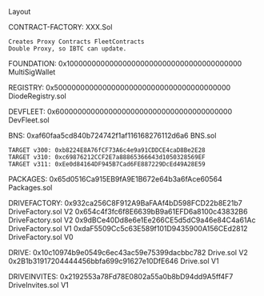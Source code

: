 Layout

CONTRACT-FACTORY: XXX.Sol

    Creates Proxy Contracts FleetContracts
    Double Proxy, so IBTC can update.


FOUNDATION:
    0x1000000000000000000000000000000000000000 MultiSigWallet

REGISTRY:
    0x5000000000000000000000000000000000000000 DiodeRegistry.sol

DEVFLEET:
    0x6000000000000000000000000000000000000000 DevFleet.sol

BNS:
    0xaf60faa5cd840b724742f1af116168276112d6a6 BNS.sol

    TARGET v300: 0xb8224E8A76fCF73A6c4e9a91CDDCE4caD8Be2E28
    TARGET v310: 0xc69876212CCF2E7a88865366643d1050328569EF
    TARGET v311: 0xEe0d84164DF945B7Cad6FE887229DcEd49A28E59

PACKAGES:
    0x65d0516Ca915EB9fA9E1B672e64b3a6fAce60564 Packages.sol

DRIVEFACTORY:
    0x932ca256C8F912A9BaFAAf4bD598FCD22b8E21b7 DriveFactory.sol V2
    0x654c4f3fc6f8E6639bB9a61EFD6a8100c43832B6 DriveFactory.sol V2
    0x9dBCe40Dd8e6e1Ee266CE5d5dC9a46e84C4a61Ac DriveFactory.sol V1
    0xdaF5509Cc5c63E589f101D9435900A156CEd2812 DriveFactory.sol V0

DRIVE:
    0x10c10974b9e0549c6ec43ac59e75399dacbbc782 Drive.sol V2
    0x2B1b31917204444456bbfa699c91627e10DfE646 Drive.sol V1

DRIVEINVITES:
    0x2192553a78Fd78E0802a55a0b8bD94dd9A5ff4F7 DriveInvites.sol V1